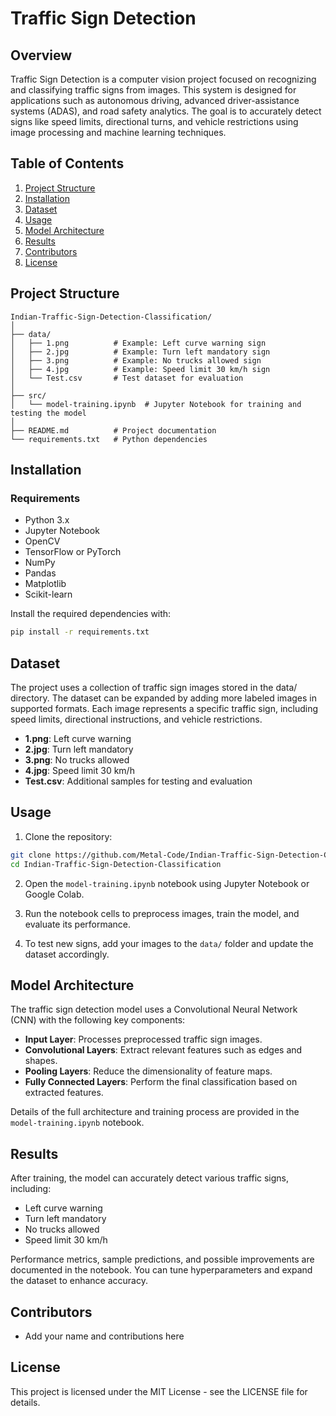 # Traffic Sign Detection

## Overview
Traffic Sign Detection is a computer vision project focused on recognizing and classifying traffic signs from images. This system is designed for applications such as autonomous driving, advanced driver-assistance systems (ADAS), and road safety analytics. The goal is to accurately detect signs like speed limits, directional turns, and vehicle restrictions using image processing and machine learning techniques.

## Table of Contents
1. [Project Structure](#project-structure)  
2. [Installation](#installation)  
3. [Dataset](#dataset)  
4. [Usage](#usage)  
5. [Model Architecture](#model-architecture)  
6. [Results](#results)  
7. [Contributors](#contributors)  
8. [License](#license)

## Project Structure
```
Indian-Traffic-Sign-Detection-Classification/
│
├── data/
│   ├── 1.png          # Example: Left curve warning sign
│   ├── 2.jpg          # Example: Turn left mandatory sign
│   ├── 3.png          # Example: No trucks allowed sign
│   ├── 4.jpg          # Example: Speed limit 30 km/h sign
│   └── Test.csv       # Test dataset for evaluation
│
├── src/
│   └── model-training.ipynb  # Jupyter Notebook for training and testing the model
│
├── README.md          # Project documentation
└── requirements.txt   # Python dependencies
```

## Installation

### Requirements
- Python 3.x  
- Jupyter Notebook  
- OpenCV  
- TensorFlow or PyTorch  
- NumPy  
- Pandas  
- Matplotlib  
- Scikit-learn

Install the required dependencies with:
```bash
pip install -r requirements.txt
```

## Dataset
The project uses a collection of traffic sign images stored in the data/ directory. The dataset can be expanded by adding more labeled images in supported formats. Each image represents a specific traffic sign, including speed limits, directional instructions, and vehicle restrictions.

- **1.png**: Left curve warning
- **2.jpg**: Turn left mandatory
- **3.png**: No trucks allowed
- **4.jpg**: Speed limit 30 km/h
- **Test.csv**: Additional samples for testing and evaluation

## Usage

1. Clone the repository:
```bash
git clone https://github.com/Metal-Code/Indian-Traffic-Sign-Detection-Classification.git
cd Indian-Traffic-Sign-Detection-Classification
```

2. Open the `model-training.ipynb` notebook using Jupyter Notebook or Google Colab.

3. Run the notebook cells to preprocess images, train the model, and evaluate its performance.

4. To test new signs, add your images to the `data/` folder and update the dataset accordingly.

## Model Architecture
The traffic sign detection model uses a Convolutional Neural Network (CNN) with the following key components:

- **Input Layer**: Processes preprocessed traffic sign images.
- **Convolutional Layers**: Extract relevant features such as edges and shapes.
- **Pooling Layers**: Reduce the dimensionality of feature maps.
- **Fully Connected Layers**: Perform the final classification based on extracted features.

Details of the full architecture and training process are provided in the `model-training.ipynb` notebook.

## Results
After training, the model can accurately detect various traffic signs, including:

- Left curve warning
- Turn left mandatory
- No trucks allowed
- Speed limit 30 km/h

Performance metrics, sample predictions, and possible improvements are documented in the notebook. You can tune hyperparameters and expand the dataset to enhance accuracy.

## Contributors
- Add your name and contributions here

## License
This project is licensed under the MIT License - see the LICENSE file for details.
